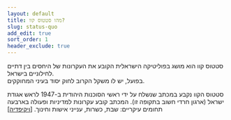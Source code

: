 ```yaml
---
layout: default
title: מהו סטטוס קוו?
slug: status-quo
add_edit: true
sort_order: 1
header_exclude: true
---
```


סטטוס קוו הוא מושג בפוליטיקה הישראלית הקובע את העקרונות של היחסים בין דתיים לחילוניים בישראל.  
בפועל, יש לו משקל הקרוב לחוק יסוד בעיני המחוקקים.  

סטטוס הקוו נקבע במכתב שנשלח על ידי ראשי הסוכנות היהודית ב-1947 לראש אגודת ישראל (ארגון חרדי חשוב בתקופה זו). המכתב קובע עקרונות למדיניות ופעולה בארבעה תחומים עיקריים: שבת, כשרות, ענייני אישות וחינוך. [[ויקיפדיה](https://he.wikipedia.org/wiki/סטטוס_קוו_(ישראל)#היסטוריה)]
